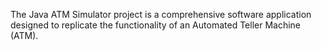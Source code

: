 The Java ATM Simulator project is a comprehensive software application designed to replicate the functionality of an Automated Teller Machine (ATM).
